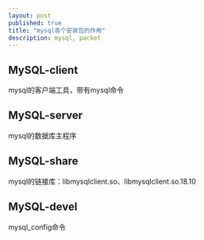 ```yaml
---
layout: post
published: true
title: "mysql各个安装包的作用"
description: mysql, packet
---
```

## MySQL-client

mysql的客户端工具，带有mysql命令

## MySQL-server 

mysql的数据库主程序

## MySQL-share

mysql的链接库：libmysqlclient.so、libmysqlclient.so.18.10

## MySQL-devel 

mysql_config命令
